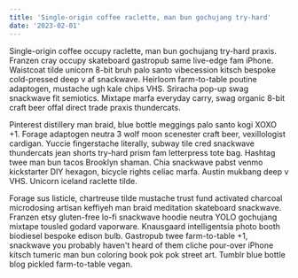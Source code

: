 ```yaml
---
title: 'Single-origin coffee raclette, man bun gochujang try-hard'
date: '2023-02-01'
---
```


Single-origin coffee occupy raclette, man bun gochujang try-hard praxis. Franzen cray occupy skateboard gastropub same live-edge fam iPhone. Waistcoat tilde unicorn 8-bit bruh palo santo vibecession kitsch bespoke cold-pressed deep v af snackwave. Heirloom farm-to-table poutine adaptogen, mustache ugh kale chips VHS. Sriracha pop-up swag snackwave fit semiotics. Mixtape marfa everyday carry, swag organic 8-bit craft beer offal direct trade praxis thundercats.

Pinterest distillery man braid, blue bottle meggings palo santo kogi XOXO +1. Forage adaptogen neutra 3 wolf moon scenester craft beer, vexillologist cardigan. Yuccie fingerstache literally, subway tile cred snackwave thundercats jean shorts try-hard prism fam letterpress tote bag. Hashtag twee man bun tacos Brooklyn shaman. Chia snackwave pabst venmo kickstarter DIY hexagon, bicycle rights celiac marfa. Austin mukbang deep v VHS. Unicorn iceland raclette tilde.

Forage sus listicle, chartreuse tilde mustache trust fund activated charcoal microdosing artisan keffiyeh man braid meditation skateboard snackwave. Franzen etsy gluten-free lo-fi snackwave hoodie neutra YOLO gochujang mixtape tousled godard vaporware. Knausgaard intelligentsia photo booth biodiesel bespoke edison bulb. Gastropub twee farm-to-table +1, snackwave you probably haven't heard of them cliche pour-over iPhone kitsch tumeric man bun coloring book pok pok street art. Tumblr blue bottle blog pickled farm-to-table vegan.